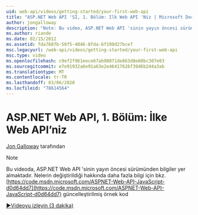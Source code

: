 ```yaml
---
uid: web-api/videos/getting-started/your-first-web-api
title: "ASP.NET Web API 'SI, 1. Bölüm: Ilk Web API 'Niz | Microsoft Docs"
author: jongalloway
description: "Note: Bu video, ASP.NET Web API 'sinin yayın öncesi sürümünden bilgiler içerir"
ms.author: riande
ms.date: 02/15/2012
ms.assetid: fda768fb-50f5-4046-8fda-6f199d27bce7
msc.legacyurl: /web-api/videos/getting-started/your-first-web-api
msc.type: video
ms.openlocfilehash: c9ef2f961eece67ab98071de863d8e60bc307e03
ms.sourcegitcommit: e7e91932a6e91a63e2e46417626f39d6b244a3ab
ms.translationtype: MT
ms.contentlocale: tr-TR
ms.lasthandoff: 03/06/2020
ms.locfileid: "78614564"
---
```

# <a name="aspnet-web-api-part-1-your-first-web-api"></a>ASP.NET Web API, 1. Bölüm: İlke Web API’niz

[Jon Galloway](https://github.com/jongalloway) tarafından

> [!NOTE]
> Bu videoda, ASP.NET Web API 'sinin yayın öncesi sürümünden bilgiler yer almaktadır. Nelerin değiştirildiği hakkında daha fazla bilgi için bkz. [https://code.msdn.microsoft.com/ASPNET-Web-API-JavaScript-d0d64dd7](https://code.msdn.microsoft.com/ASPNET-Web-API-JavaScript-d0d64dd7) güncelleştirilmiş örnek kod

[&#9654;Videoyu izleyin (3 dakika)](https://channel9.msdn.com/Blogs/ASP-NET-Site-Videos/your-first-web-api)
